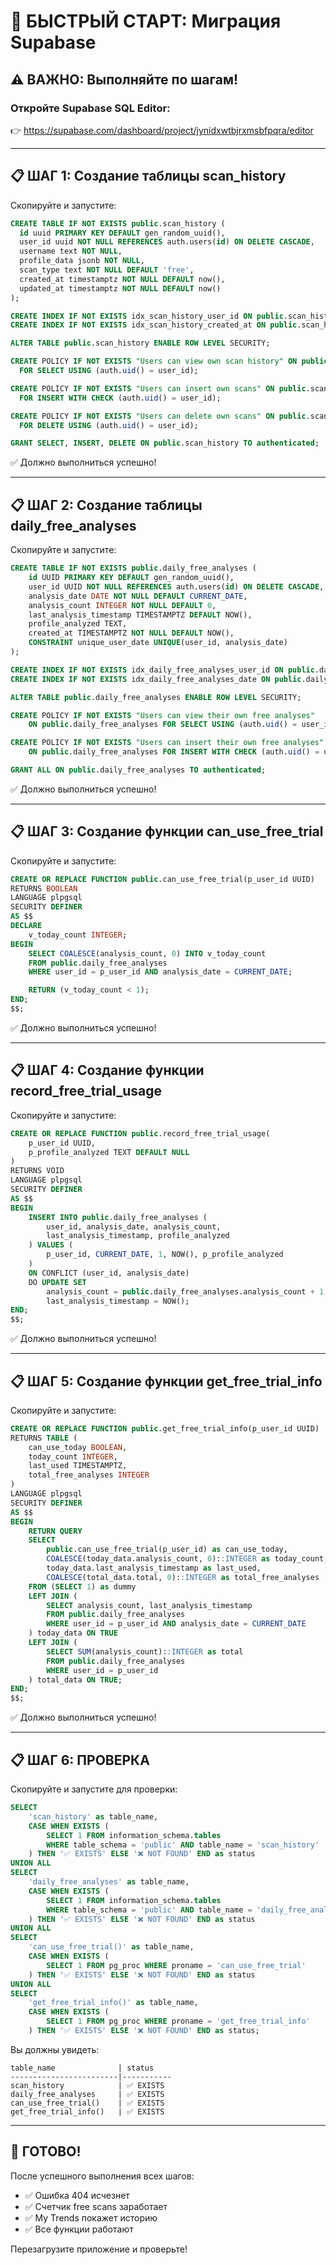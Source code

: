 # 🚀 БЫСТРЫЙ СТАРТ: Миграция Supabase

## ⚠️ ВАЖНО: Выполняйте по шагам!

### Откройте Supabase SQL Editor:

👉 https://supabase.com/dashboard/project/jynidxwtbjrxmsbfpqra/editor

---

## 📋 ШАГ 1: Создание таблицы scan_history

Скопируйте и запустите:

```sql
CREATE TABLE IF NOT EXISTS public.scan_history (
  id uuid PRIMARY KEY DEFAULT gen_random_uuid(),
  user_id uuid NOT NULL REFERENCES auth.users(id) ON DELETE CASCADE,
  username text NOT NULL,
  profile_data jsonb NOT NULL,
  scan_type text NOT NULL DEFAULT 'free',
  created_at timestamptz NOT NULL DEFAULT now(),
  updated_at timestamptz NOT NULL DEFAULT now()
);

CREATE INDEX IF NOT EXISTS idx_scan_history_user_id ON public.scan_history(user_id);
CREATE INDEX IF NOT EXISTS idx_scan_history_created_at ON public.scan_history(created_at DESC);

ALTER TABLE public.scan_history ENABLE ROW LEVEL SECURITY;

CREATE POLICY IF NOT EXISTS "Users can view own scan history" ON public.scan_history
  FOR SELECT USING (auth.uid() = user_id);

CREATE POLICY IF NOT EXISTS "Users can insert own scans" ON public.scan_history
  FOR INSERT WITH CHECK (auth.uid() = user_id);

CREATE POLICY IF NOT EXISTS "Users can delete own scans" ON public.scan_history
  FOR DELETE USING (auth.uid() = user_id);

GRANT SELECT, INSERT, DELETE ON public.scan_history TO authenticated;
```

✅ Должно выполниться успешно!

---

## 📋 ШАГ 2: Создание таблицы daily_free_analyses

Скопируйте и запустите:

```sql
CREATE TABLE IF NOT EXISTS public.daily_free_analyses (
    id UUID PRIMARY KEY DEFAULT gen_random_uuid(),
    user_id UUID NOT NULL REFERENCES auth.users(id) ON DELETE CASCADE,
    analysis_date DATE NOT NULL DEFAULT CURRENT_DATE,
    analysis_count INTEGER NOT NULL DEFAULT 0,
    last_analysis_timestamp TIMESTAMPTZ DEFAULT NOW(),
    profile_analyzed TEXT,
    created_at TIMESTAMPTZ NOT NULL DEFAULT NOW(),
    CONSTRAINT unique_user_date UNIQUE(user_id, analysis_date)
);

CREATE INDEX IF NOT EXISTS idx_daily_free_analyses_user_id ON public.daily_free_analyses(user_id);
CREATE INDEX IF NOT EXISTS idx_daily_free_analyses_date ON public.daily_free_analyses(analysis_date DESC);

ALTER TABLE public.daily_free_analyses ENABLE ROW LEVEL SECURITY;

CREATE POLICY IF NOT EXISTS "Users can view their own free analyses"
    ON public.daily_free_analyses FOR SELECT USING (auth.uid() = user_id);

CREATE POLICY IF NOT EXISTS "Users can insert their own free analyses"
    ON public.daily_free_analyses FOR INSERT WITH CHECK (auth.uid() = user_id);

GRANT ALL ON public.daily_free_analyses TO authenticated;
```

✅ Должно выполниться успешно!

---

## 📋 ШАГ 3: Создание функции can_use_free_trial

Скопируйте и запустите:

```sql
CREATE OR REPLACE FUNCTION public.can_use_free_trial(p_user_id UUID)
RETURNS BOOLEAN
LANGUAGE plpgsql
SECURITY DEFINER
AS $$
DECLARE
    v_today_count INTEGER;
BEGIN
    SELECT COALESCE(analysis_count, 0) INTO v_today_count
    FROM public.daily_free_analyses
    WHERE user_id = p_user_id AND analysis_date = CURRENT_DATE;

    RETURN (v_today_count < 1);
END;
$$;
```

✅ Должно выполниться успешно!

---

## 📋 ШАГ 4: Создание функции record_free_trial_usage

Скопируйте и запустите:

```sql
CREATE OR REPLACE FUNCTION public.record_free_trial_usage(
    p_user_id UUID,
    p_profile_analyzed TEXT DEFAULT NULL
)
RETURNS VOID
LANGUAGE plpgsql
SECURITY DEFINER
AS $$
BEGIN
    INSERT INTO public.daily_free_analyses (
        user_id, analysis_date, analysis_count,
        last_analysis_timestamp, profile_analyzed
    ) VALUES (
        p_user_id, CURRENT_DATE, 1, NOW(), p_profile_analyzed
    )
    ON CONFLICT (user_id, analysis_date)
    DO UPDATE SET
        analysis_count = public.daily_free_analyses.analysis_count + 1,
        last_analysis_timestamp = NOW();
END;
$$;
```

✅ Должно выполниться успешно!

---

## 📋 ШАГ 5: Создание функции get_free_trial_info

Скопируйте и запустите:

```sql
CREATE OR REPLACE FUNCTION public.get_free_trial_info(p_user_id UUID)
RETURNS TABLE (
    can_use_today BOOLEAN,
    today_count INTEGER,
    last_used TIMESTAMPTZ,
    total_free_analyses INTEGER
)
LANGUAGE plpgsql
SECURITY DEFINER
AS $$
BEGIN
    RETURN QUERY
    SELECT
        public.can_use_free_trial(p_user_id) as can_use_today,
        COALESCE(today_data.analysis_count, 0)::INTEGER as today_count,
        today_data.last_analysis_timestamp as last_used,
        COALESCE(total_data.total, 0)::INTEGER as total_free_analyses
    FROM (SELECT 1) as dummy
    LEFT JOIN (
        SELECT analysis_count, last_analysis_timestamp
        FROM public.daily_free_analyses
        WHERE user_id = p_user_id AND analysis_date = CURRENT_DATE
    ) today_data ON TRUE
    LEFT JOIN (
        SELECT SUM(analysis_count)::INTEGER as total
        FROM public.daily_free_analyses
        WHERE user_id = p_user_id
    ) total_data ON TRUE;
END;
$$;
```

✅ Должно выполниться успешно!

---

## 📋 ШАГ 6: ПРОВЕРКА

Скопируйте и запустите для проверки:

```sql
SELECT
    'scan_history' as table_name,
    CASE WHEN EXISTS (
        SELECT 1 FROM information_schema.tables
        WHERE table_schema = 'public' AND table_name = 'scan_history'
    ) THEN '✅ EXISTS' ELSE '❌ NOT FOUND' END as status
UNION ALL
SELECT
    'daily_free_analyses' as table_name,
    CASE WHEN EXISTS (
        SELECT 1 FROM information_schema.tables
        WHERE table_schema = 'public' AND table_name = 'daily_free_analyses'
    ) THEN '✅ EXISTS' ELSE '❌ NOT FOUND' END as status
UNION ALL
SELECT
    'can_use_free_trial()' as table_name,
    CASE WHEN EXISTS (
        SELECT 1 FROM pg_proc WHERE proname = 'can_use_free_trial'
    ) THEN '✅ EXISTS' ELSE '❌ NOT FOUND' END as status
UNION ALL
SELECT
    'get_free_trial_info()' as table_name,
    CASE WHEN EXISTS (
        SELECT 1 FROM pg_proc WHERE proname = 'get_free_trial_info'
    ) THEN '✅ EXISTS' ELSE '❌ NOT FOUND' END as status;
```

Вы должны увидеть:

```
table_name              | status
------------------------|-----------
scan_history            | ✅ EXISTS
daily_free_analyses     | ✅ EXISTS
can_use_free_trial()    | ✅ EXISTS
get_free_trial_info()   | ✅ EXISTS
```

---

## 🎉 ГОТОВО!

После успешного выполнения всех шагов:

- ✅ Ошибка 404 исчезнет
- ✅ Счетчик free scans заработает
- ✅ My Trends покажет историю
- ✅ Все функции работают

Перезагрузите приложение и проверьте!

